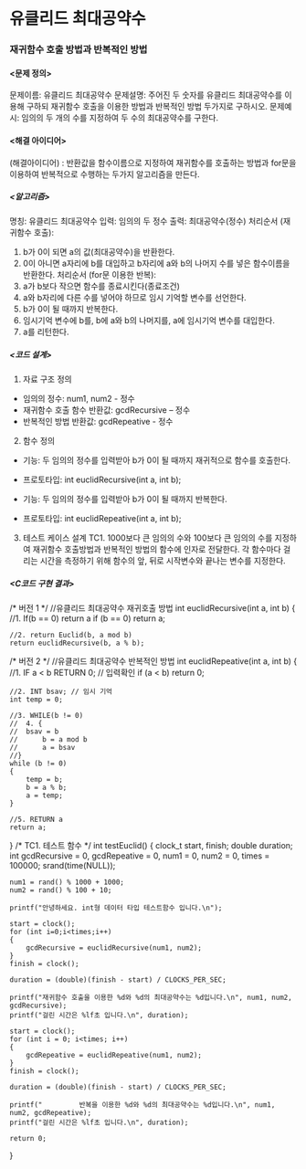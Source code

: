 # 유클리드 최대공약수
### 재귀함수 호출 방법과 반복적인 방법

#### <문제 정의>
문제이름: 유클리드 최대공약수
문제설명: 주어진 두 숫자를 유클리드 최대공약수를 이용해 구하되 재귀함수 호출을 이용한 방법과 반복적인 방법 두가지로 구하시오.
문제예시: 임의의 두 개의 수를 지정하여 두 수의 최대공약수를 구한다.

#### <해결 아이디어>
(해결아이디어) : 반환값을 함수이름으로 지정하여 재귀함수를 호출하는 방법과 for문을 이용하여 반복적으로 수행하는 두가지 알고리즘을 만든다.

##### <알고리즘>
명칭: 유클리드 최대공약수
입력: 임의의 두 정수
출력: 최대공약수(정수)
처리순서 (재귀함수 호출):
1. b가 0이 되면 a의 값(최대공약수)을 반환한다.
2. 0이 아니면 a자리에 b를 대입하고 b자리에 a와 b의 나머지 수를 넣은 함수이름을 반환한다.
처리순서 (for문 이용한 반복):
1. a가 b보다 작으면 함수를 종료시킨다(종료조건)
2. a와 b자리에 다른 수를 넣어야 하므로 임시 기억할 변수를 선언한다.
3. b가 0이 될 때까지 반복한다.
4. 임시기억 변수에 b를, b에 a와 b의 나머지를, a에 임시기억 변수를 대입한다.
5. a를 리턴한다.

##### <코드 설계>
1. 자료 구조 정의
- 임의의 정수: num1, num2 - 정수
- 재귀함수 호출 함수 반환값: gcdRecursive – 정수
- 반복적인 방법 반환값: gcdRepeative - 정수

2. 함수 정의
- 기능: 두 임의의 정수를 입력받아 b가 0이 될 때까지 재귀적으로 함수를 호출한다.
- 프로토타입: int euclidRecursive(int a, int b);

- 기능: 두 임의의 정수를 입력받아 b가 0이 될 때까지 반복한다.
- 프로토타입: int euclidRepeative(int a, int b);

3. 테스트 케이스 설계
TC1. 1000보다 큰 임의의 수와 100보다 큰 임의의 수를 지정하여 재귀함수 호출방법과 반복적인 방법의 함수에 인자로 전달한다. 각 함수마다 걸리는 시간을 측정하기 위해 함수의 앞, 뒤로 시작변수와 끝나는 변수를 지정한다.

##### <C코드 구현 결과>
/* 버전 1 */
//유클리드 최대공약수 재귀호출 방법
int euclidRecursive(int a, int b)
{
	//1. If(b == 0) return a
	if (b == 0)
		return a;

	//2. return Euclid(b, a mod b)
	return euclidRecursive(b, a % b);

/* 버전 2 */
//유클리드 최대공약수 반복적인 방법
int euclidRepeative(int a, int b)
{
	//1. IF a < b RETURN 0; // 입력확인
	if (a < b)
		return 0;

	//2. INT bsav; // 임시 기억
	int temp = 0;

	//3. WHILE(b != 0)
	//	4. {
	//	bsav = b
	//		b = a mod b
	//		a = bsav
	//}
	while (b != 0)
	{
		temp = b;
		b = a % b;
		a = temp;
	}
	
	//5. RETURN a
	return a;
}
/* TC1. 테스트 함수 */
int testEuclid()
{
	clock_t start, finish;
	double duration;
	int gcdRecursive = 0, gcdRepeative = 0, num1 = 0, num2 = 0, times = 100000;
	srand(time(NULL));

	num1 = rand() % 1000 + 1000;
	num2 = rand() % 100 + 10;

	printf("안녕하세요. int형 데이터 타입 테스트함수 입니다.\n");

	start = clock();
	for (int i=0;i<times;i++)
	{
		gcdRecursive = euclidRecursive(num1, num2);
	}
	finish = clock();

	duration = (double)(finish - start) / CLOCKS_PER_SEC;

	printf("재귀함수 호출을 이용한 %d와 %d의 최대공약수는 %d입니다.\n", num1, num2, gcdRecursive);
	printf("걸린 시간은 %lf초 입니다.\n", duration);

	start = clock();
	for (int i = 0; i<times; i++)
	{
		gcdRepeative = euclidRepeative(num1, num2);
	}
	finish = clock();

	duration = (double)(finish - start) / CLOCKS_PER_SEC;

	printf("         반복을 이용한 %d와 %d의 최대공약수는 %d입니다.\n", num1, num2, gcdRepeative);
	printf("걸린 시간은 %lf초 입니다.\n", duration);

	return 0;
}
